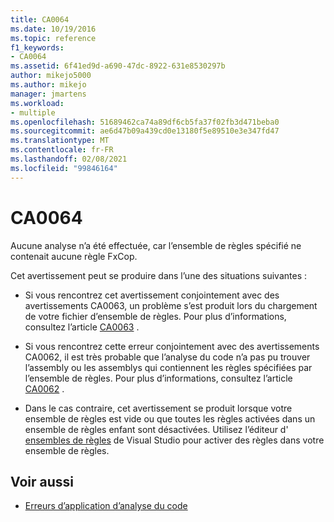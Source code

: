 ```yaml
---
title: CA0064
ms.date: 10/19/2016
ms.topic: reference
f1_keywords:
- CA0064
ms.assetid: 6f41ed9d-a690-47dc-8922-631e8530297b
author: mikejo5000
ms.author: mikejo
manager: jmartens
ms.workload:
- multiple
ms.openlocfilehash: 51689462ca74a89df6cb5fa37f02fb3d471beba0
ms.sourcegitcommit: ae6d47b09a439cd0e13180f5e89510e3e347fd47
ms.translationtype: MT
ms.contentlocale: fr-FR
ms.lasthandoff: 02/08/2021
ms.locfileid: "99846164"
---
```

# <a name="ca0064"></a>CA0064

Aucune analyse n’a été effectuée, car l’ensemble de règles spécifié ne contenait aucune règle FxCop.

Cet avertissement peut se produire dans l’une des situations suivantes :

- Si vous rencontrez cet avertissement conjointement avec des avertissements CA0063, un problème s’est produit lors du chargement de votre fichier d’ensemble de règles. Pour plus d’informations, consultez l’article [CA0063](ca0063.md) .

- Si vous rencontrez cette erreur conjointement avec des avertissements CA0062, il est très probable que l’analyse du code n’a pas pu trouver l’assembly ou les assemblys qui contiennent les règles spécifiées par l’ensemble de règles. Pour plus d’informations, consultez l’article [CA0062](ca0062.md) .

- Dans le cas contraire, cet avertissement se produit lorsque votre ensemble de règles est vide ou que toutes les règles activées dans un ensemble de règles enfant sont désactivées. Utilisez l’éditeur d' [ensembles de règles](../code-quality/working-in-the-code-analysis-rule-set-editor.md) de Visual Studio pour activer des règles dans votre ensemble de règles.

## <a name="see-also"></a>Voir aussi

- [Erreurs d’application d’analyse du code](../code-quality/code-analysis-application-errors.md)
